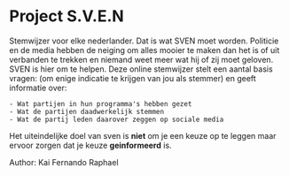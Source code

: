 # Project S.V.E.N

Stemwijzer voor elke nederlander. Dat is wat SVEN moet worden. Politicie en de media hebben de neiging om alles mooier te maken dan het is of uit verbanden te trekken en niemand weet meer wat hij of zij moet geloven. SVEN is hier om te helpen. Deze online stemwijzer stelt een aantal basis vragen: (om enige indicatie te krijgen van jou als stemmer) en geeft informatie over:

    - Wat partijen in hun programma's hebben gezet
    - Wat de partijen daadwerkelijk stemmen
    - Wat de partij leden daarover zeggen op sociale media

Het uiteindelijke doel van sven is **niet** om je een keuze op te leggen maar ervoor zorgen dat je keuze **geinformeerd** is.

Author: Kai Fernando Raphael
